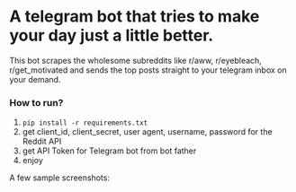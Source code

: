 # A telegram bot that tries to make your day just a little better.

This bot scrapes the wholesome subreddits like r/aww, r/eyebleach, r/get_motivated and sends the top posts straight to your telegram inbox on your demand.

### How to run?

1) `pip install -r requirements.txt`
2) get client_id, client_secret, user agent, username, password for the Reddit API
3) get API Token for Telegram bot from bot father
4) enjoy

A few sample screenshots:


